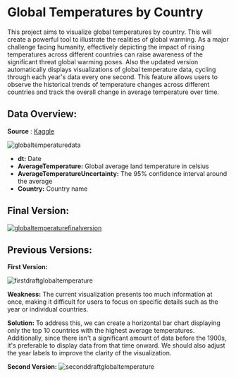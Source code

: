 # Global Temperatures by Country

This project aims to visualize global temperatures by country. This will create a powerful tool to illustrate the realities of global warming. As a major challenge facing humanity, effectively depicting the impact of rising temperatures across different countries can raise awareness of the significant threat global warming poses.
Also the updated version automatically displays visualizations of global temperature data, cycling through each year's data every one second. This feature allows users to observe the historical trends of temperature changes across different countries and track the overall change in average temperature over time.

## **Data Overview:**
**Source** : [Kaggle](https://www.kaggle.com/datasets/berkeleyearth/climate-change-earth-surface-temperature-data/data)

![globaltemperaturedata](https://github.com/goyoju/Global_Temperatures_Visualization/assets/61122366/116cb607-ffe2-4295-b39c-e149e01979d7)

- **dt:** Date
- **AverageTemperature:** Global average land temperature in celsius
- **AverageTemperatureUncertainty:** The 95% confidence interval around the average
- **Country:** Country name


## Final Version:
[![globaltemperaturefinalversion](https://github.com/goyoju/Global_Temperatures_Visualization/assets/61122366/f5d59242-2615-4bfa-be02-856c61eb546e)
](https://github.com/goyoju/Global_Temperatures_Visualization/assets/61122366/0de9958d-6462-4073-ba20-9321bc2cfc0f
)


## Previous Versions:
**First Version:**

![firstdraftglobaltemperature](https://github.com/goyoju/Global_Temperatures_Visualization/assets/61122366/6ab48746-97c7-4116-a9c4-ff8279a91a2c)

**Weakness:** The current visualization presents too much information at once, making it difficult for users to focus on specific details such as the year or individual countries. 

**Solution:** To address this, we can create a horizontal bar chart displaying only the top 10 countries with the highest average temperatures. Additionally, since there isn't a significant amount of data before the 1900s, it's preferable to display data from that time onward. We should also adjust the year labels to improve the clarity of the visualization.

**Second Version:**
![seconddraftglobaltemperature](https://github.com/goyoju/Global_Temperatures_Visualization/assets/61122366/5e81c929-02e2-4828-b1b2-c37bd22e241e)


